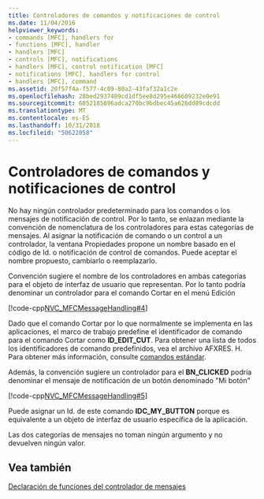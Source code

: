 ```yaml
---
title: Controladores de comandos y notificaciones de control
ms.date: 11/04/2016
helpviewer_keywords:
- commands [MFC], handlers for
- functions [MFC], handler
- handlers [MFC]
- controls [MFC], notifications
- handlers [MFC], control notification [MFC]
- notifications [MFC], handlers for control
- handlers [MFC], command
ms.assetid: 20f57f4a-f577-4c09-80a2-43faf32a1c2e
ms.openlocfilehash: 28bed2937409cd1df5ee8d295e466609232e0e91
ms.sourcegitcommit: 6052185696adca270bc9bdbec45a626dd89cdcdd
ms.translationtype: MT
ms.contentlocale: es-ES
ms.lasthandoff: 10/31/2018
ms.locfileid: "50622058"
---
```

# <a name="handlers-for-commands-and-control-notifications"></a>Controladores de comandos y notificaciones de control

No hay ningún controlador predeterminado para los comandos o los mensajes de notificación de control. Por lo tanto, se enlazan mediante la convención de nomenclatura de los controladores para estas categorías de mensajes. Al asignar la notificación de comando o un control a un controlador, la ventana Propiedades propone un nombre basado en el código de Id. o notificación de control de comandos. Puede aceptar el nombre propuesto, cambiarlo o reemplazarlo.

Convención sugiere el nombre de los controladores en ambas categorías para el objeto de interfaz de usuario que representan. Por lo tanto podría denominar un controlador para el comando Cortar en el menú Edición

[!code-cpp[NVC_MFCMessageHandling#4](../mfc/codesnippet/cpp/handlers-for-commands-and-control-notifications_1.h)]

Dado que el comando Cortar por lo que normalmente se implementa en las aplicaciones, el marco de trabajo predefine el identificador de comando para el comando Cortar como **ID_EDIT_CUT**. Para obtener una lista de todos los identificadores de comando predefinidos, vea el archivo AFXRES. H. Para obtener más información, consulte [comandos estándar](../mfc/standard-commands.md).

Además, la convención sugiere un controlador para el **BN_CLICKED** podría denominar el mensaje de notificación de un botón denominado "Mi botón"

[!code-cpp[NVC_MFCMessageHandling#5](../mfc/codesnippet/cpp/handlers-for-commands-and-control-notifications_2.h)]

Puede asignar un Id. de este comando **IDC_MY_BUTTON** porque es equivalente a un objeto de interfaz de usuario específica de la aplicación.

Las dos categorías de mensajes no toman ningún argumento y no devuelven ningún valor.

## <a name="see-also"></a>Vea también

[Declaración de funciones del controlador de mensajes](../mfc/declaring-message-handler-functions.md)
